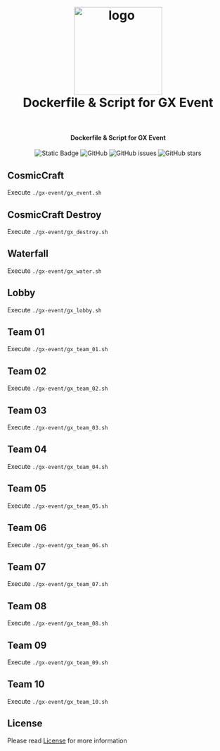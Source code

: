 
<h1 align="center">
  <br>
    <img src="https://gamexperience.fr/assets/img/logo.png" alt="logo" width="200">
  <br>
  Dockerfile & Script for GX Event
  <br>
  <br>
</h1>

<h4 align="center">
  Dockerfile & Script for GX Event
</h4> 
<p align="center">
  <img alt="Static Badge" src="https://img.shields.io/badge/version-1.0.0-blue?labelColor=rgb(95%2C95%2C95)">
  <img src="https://img.shields.io/github/license/Djbrown184/gx-event" alt="GitHub"/>
  <img alt="GitHub issues" src="https://img.shields.io/github/issues/Djbrown184/gx-event">
  <img src="https://img.shields.io/github/stars/Djbrown184/gx-event?style=social" alt="GitHub stars"/>
</p>

## CosmicCraft
Execute `./gx-event/gx_event.sh`

## CosmicCraft Destroy
Execute `./gx-event/gx_destroy.sh`
## Waterfall
Execute `./gx-event/gx_water.sh`

## Lobby
Execute `./gx-event/gx_lobby.sh`

## Team 01
Execute `./gx-event/gx_team_01.sh`

## Team 02
Execute `./gx-event/gx_team_02.sh`

## Team 03
Execute `./gx-event/gx_team_03.sh`

## Team 04
Execute `./gx-event/gx_team_04.sh`

## Team 05
Execute `./gx-event/gx_team_05.sh`

## Team 06
Execute `./gx-event/gx_team_06.sh`

## Team 07
Execute `./gx-event/gx_team_07.sh`

## Team 08
Execute `./gx-event/gx_team_08.sh`

## Team 09
Execute `./gx-event/gx_team_09.sh`

## Team 10
Execute `./gx-event/gx_team_10.sh`
## License

Please read [License](https://github.com/Djbrown184/gx-event/blob/master/LICENSE.md) for more information